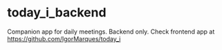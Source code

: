 # today_i_backend
Companion app for daily meetings. Backend only. Check frontend app at https://github.com/IgorMarques/today_i
